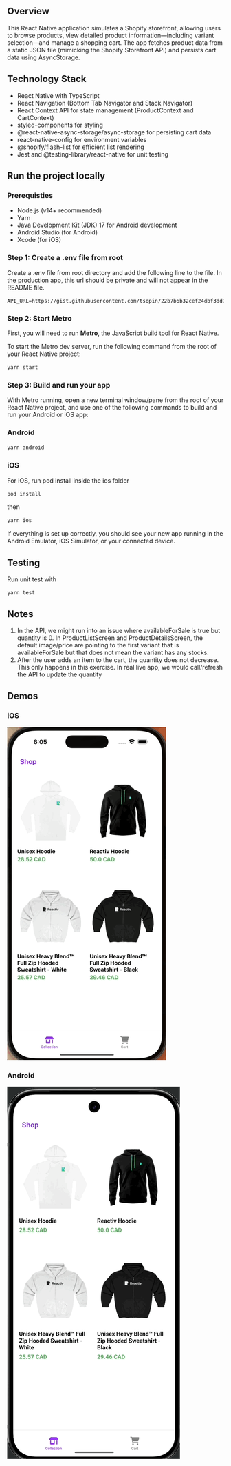 
## Overview 

This React Native application simulates a Shopify storefront, allowing users to browse products, view detailed product information—including variant selection—and manage a shopping cart. The app fetches product data from a static JSON file (mimicking the Shopify Storefront API) and persists cart data using AsyncStorage.

## Technology Stack

- React Native with TypeScript
- React Navigation (Bottom Tab Navigator and Stack Navigator)
- React Context API for state management (ProductContext and CartContext)
- styled-components for styling
- @react-native-async-storage/async-storage for persisting cart data
- react-native-config for environment variables
- @shopify/flash-list for efficient list rendering
- Jest and @testing-library/react-native for unit testing

## Run the project locally

### Prerequisties

- Node.js (v14+ recommended)
- Yarn
- Java Development Kit (JDK) 17 for Android development
- Android Studio (for Android)
- Xcode (for iOS)

### Step 1: Create a .env file from root 

Create a .env file from root directory and add the following line to the file. In the production app, this url should be private and will not appear in the README file.

```
API_URL=https://gist.githubusercontent.com/tsopin/22b7b6b32cef24dbf3dd98ffcfb63b1a/raw/6f379a4730ceb3c625afbcb0427ca9db7f7f3b8b/testProducts.json
```

### Step 2: Start Metro

First, you will need to run **Metro**, the JavaScript build tool for React Native.

To start the Metro dev server, run the following command from the root of your React Native project:

```sh
yarn start
```

### Step 3: Build and run your app

With Metro running, open a new terminal window/pane from the root of your React Native project, and use one of the following commands to build and run your Android or iOS app:

### Android

```sh
yarn android
```

### iOS

For iOS, run pod install inside the ios folder

```sh
pod install
```

then

```sh
yarn ios
```

If everything is set up correctly, you should see your new app running in the Android Emulator, iOS Simulator, or your connected device.

## Testing

Run unit test with 

```
yarn test
```

## Notes 
1. In the API, we might run into an issue where availableForSale is true but quantity is 0. In ProductListScreen and ProductDetailsScreen, the default image/price are pointing to the first variant that is availableForSale but that does not mean the variant has any stocks.
2. After the user adds an item to the cart, the quantity does not decrease. This only happens in this exercise. In real live app, we would call/refresh the API to update the quantity

## Demos

### iOS 

[![Demo](./iOS%20Demo.gif)](./iOS%20Demo.gif)

### Android
[![Demo](./Android%20Demo.gif)](./Android%20Demo.gif)

